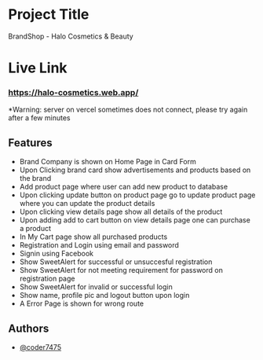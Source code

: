 # Project Title

BrandShop - Halo Cosmetics & Beauty

# Live Link

### https://halo-cosmetics.web.app/

*Warning: server on vercel sometimes does not connect,
          please try again after a few minutes

## Features

- Brand Company is shown on Home Page in Card Form
- Upon Clicking brand card show advertisements and products based on the brand
- Add product page where user can add new product to database
- Upon clicking update button on product page go to update product page where you 
  can update the product details
- Upon clicking view details page show all details of the product
- Upon adding add to cart button on view details page one can purchase a product
- In My Cart page show all purchased products
- Registration and Login using email and password
- Signin using Facebook 
- Show SweetAlert for successful or unsuccesful registration
- Show SweetAlert for not meeting requirement for password on registration page
- Show SweetAlert for invalid or successful login
- Show name, profile pic and logout button upon login
- A Error Page is shown for wrong route

## Authors

- [@coder7475](https://github.com/coder7475)
